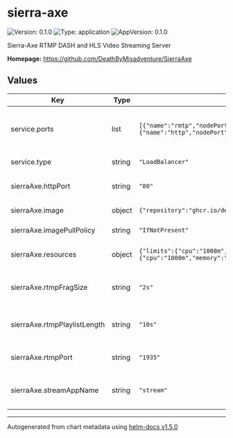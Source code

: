 # sierra-axe

![Version: 0.1.0](https://img.shields.io/badge/Version-0.1.0-informational?style=flat-square) ![Type: application](https://img.shields.io/badge/Type-application-informational?style=flat-square) ![AppVersion: 0.1.0](https://img.shields.io/badge/AppVersion-0.1.0-informational?style=flat-square)

Sierra-Axe RTMP DASH and HLS Video Streaming Server

**Homepage:** <https://github.com/DeathByMisadventure/SierraAxe>

## Values

| Key | Type | Default | Description |
|-----|------|---------|-------------|
| service.ports | list | `[{"name":"rmtp","nodePort":31935,"port":1935,"targetPort":1935},{"name":"http","nodePort":30080,"port":80,"targetPort":80}]` | Service ports including HTTP and RTMP |
| service.type | string | `"LoadBalancer"` | Service type |
| sierraAxe.httpPort | string | `"80"` | HTTP published port |
| sierraAxe.image | object | `{"repository":"ghcr.io/deathbymisadventure/sierraaxe","tag":"latest"}` | Image information |
| sierraAxe.imagePullPolicy | string | `"IfNotPresent"` | Image pull policy |
| sierraAxe.resources | object | `{"limits":{"cpu":"1000m","memory":"1Gi"},"requests":{"cpu":"1000m","memory":"1Gi"}}` | Pod assigned resources |
| sierraAxe.rtmpFragSize | string | `"2s"` | RTMP Tuning: Fragment Size |
| sierraAxe.rtmpPlaylistLength | string | `"10s"` | RTMP Tuning: Playlist Length |
| sierraAxe.rtmpPort | string | `"1935"` | RTMP published port |
| sierraAxe.streamAppName | string | `"stream"` | RTPM stream name to publish |

----------------------------------------------
Autogenerated from chart metadata using [helm-docs v1.5.0](https://github.com/norwoodj/helm-docs/releases/v1.5.0)
